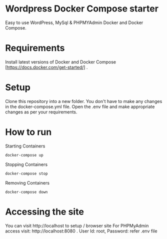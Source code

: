 # Wordpress Docker Compose starter
Easy to use WordPress, MySql & PHPMYAdmin Docker and Docker Compose.

# Requirements
Install latest versions of Docker and Docker Compose [https://docs.docker.com/get-started/] .

# Setup
Clone this repository into a new folder. 
You don't have to make any changes in the docker-compose.yml file. 
Open the .env file and make appropriate changes as per your requirements. 

# How to run
Starting Containers
```
docker-compose up
```
Stopping Containers
```
docker-compose stop
```

Removing Containers
```
docker-compose down
```

# Accessing the site
You can visit http://localhost to setup / browser site
For PHPMyAdmin access visit: http://localhost:8080 . User Id: root, Password: refer .env file
